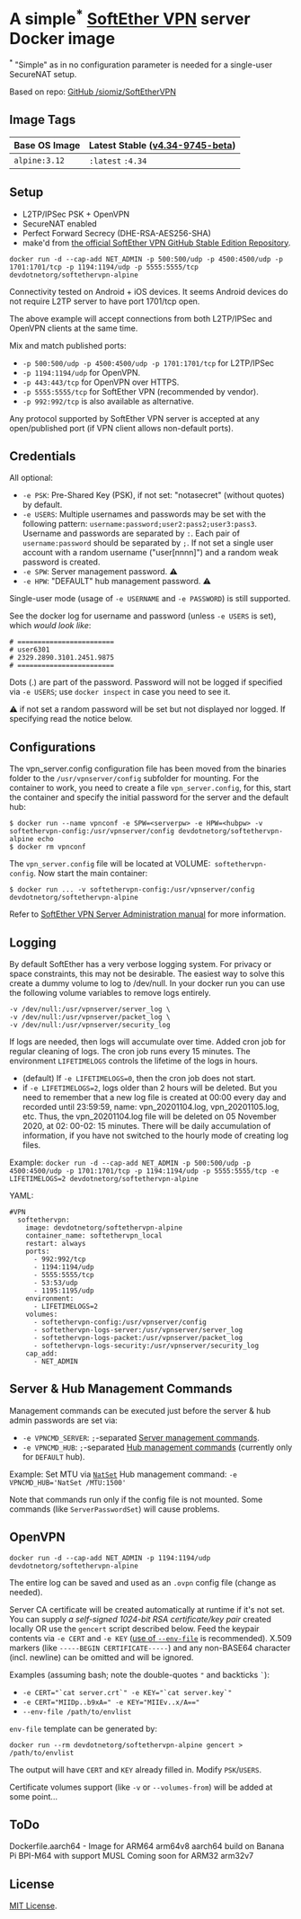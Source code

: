 # A simple<sup>*</sup> [SoftEther VPN][1] server Docker image

<sup>*</sup> "Simple" as in no configuration parameter is needed for a single-user SecureNAT setup.

Based on repo: [GitHub /siomiz/SoftEtherVPN](https://github.com/siomiz/SoftEtherVPN "GitHub /siomiz/SoftEtherVPN")

## Image Tags
Base OS Image | Latest Stable ([v4.34-9745-beta](https://github.com/SoftEtherVPN/SoftEtherVPN_Stable/tree/v4.34-9745-beta))
------------- | --
`alpine:3.12` | `:latest` `:4.34`

## Setup
 - L2TP/IPSec PSK + OpenVPN
 - SecureNAT enabled
 - Perfect Forward Secrecy (DHE-RSA-AES256-SHA)
 - make'd from [the official SoftEther VPN GitHub Stable Edition Repository][2].

`docker run -d --cap-add NET_ADMIN -p 500:500/udp -p 4500:4500/udp -p 1701:1701/tcp -p 1194:1194/udp -p 5555:5555/tcp devdotnetorg/softethervpn-alpine`

Connectivity tested on Android + iOS devices. It seems Android devices do not require L2TP server to have port 1701/tcp open.

The above example will accept connections from both L2TP/IPSec and OpenVPN clients at the same time.

Mix and match published ports: 
- `-p 500:500/udp -p 4500:4500/udp -p 1701:1701/tcp` for L2TP/IPSec
- `-p 1194:1194/udp` for OpenVPN.
- `-p 443:443/tcp` for OpenVPN over HTTPS.
- `-p 5555:5555/tcp` for SoftEther VPN (recommended by vendor).
- `-p 992:992/tcp` is also available as alternative.

Any protocol supported by SoftEther VPN server is accepted at any open/published port (if VPN client allows non-default ports).

## Credentials

All optional:

- `-e PSK`: Pre-Shared Key (PSK), if not set: "notasecret" (without quotes) by default.
- `-e USERS`: Multiple usernames and passwords may be set with the following pattern: `username:password;user2:pass2;user3:pass3`. Username and passwords are separated by `:`. Each pair of `username:password` should be separated by `;`. If not set a single user account with a random username ("user[nnnn]") and a random weak password is created.
- `-e SPW`: Server management password. :warning:
- `-e HPW`: "DEFAULT" hub management password. :warning:

Single-user mode (usage of `-e USERNAME` and `-e PASSWORD`) is still supported.

See the docker log for username and password (unless `-e USERS` is set), which *would look like*:

    # ========================
    # user6301
    # 2329.2890.3101.2451.9875
    # ========================
Dots (.) are part of the password. Password will not be logged if specified via `-e USERS`; use `docker inspect` in case you need to see it.

:warning: if not set a random password will be set but not displayed nor logged. If specifying read the notice below.

## Configurations ##

The vpn_server.config configuration file has been moved from the binaries folder to the `/usr/vpnserver/config` subfolder for mounting.
For the container to work, you need to create a file `vpn_server.config`, for this, start the container and specify the initial password for the server and the default hub:
```
$ docker run --name vpnconf -e SPW=<serverpw> -e HPW=<hubpw> -v softethervpn-config:/usr/vpnserver/config devdotnetorg/softethervpn-alpine echo
$ docker rm vpnconf
```
The `vpn_server.config` file will be located at VOLUME:` softethervpn-config`.
Now start the main container:
```
$ docker run ... -v softethervpn-config:/usr/vpnserver/config devdotnetorg/softethervpn-alpine
```
Refer to [SoftEther VPN Server Administration manual](https://www.softether.org/4-docs/1-manual/3._SoftEther_VPN_Server_Manual/3.3_VPN_Server_Administration) for more information.

## Logging ##

By default SoftEther has a very verbose logging system. For privacy or space constraints, this may not be desirable. The easiest way to solve this create a dummy volume to log to /dev/null. In your docker run you can use the following volume variables to remove logs entirely.
```
-v /dev/null:/usr/vpnserver/server_log \
-v /dev/null:/usr/vpnserver/packet_log \
-v /dev/null:/usr/vpnserver/security_log
```
If logs are needed, then logs will accumulate over time. Added cron job for regular cleaning of logs. The cron job runs every 15 minutes. The environment `LIFETIMELOGS` controls the lifetime of the logs in hours.
- (default) If `-e LIFETIMELOGS=0`, then the cron job does not start.
- if `-e LIFETIMELOGS=2`, logs older than 2 hours will be deleted. But you need to remember that a new log file is created at 00:00 every day and recorded until 23:59:59, name: vpn_20201104.log, vpn_20201105.log, etc. Thus, the vpn_20201104.log file will be deleted on 05 November 2020, at 02: 00-02: 15 minutes. There will be daily accumulation of information, if you have not switched to the hourly mode of creating log files.

Example: `docker run -d --cap-add NET_ADMIN -p 500:500/udp -p 4500:4500/udp -p 1701:1701/tcp -p 1194:1194/udp -p 5555:5555/tcp -e LIFETIMELOGS=2 devdotnetorg/softethervpn-alpine`

YAML:
```
#VPN
  softethervpn:
    image: devdotnetorg/softethervpn-alpine
    container_name: softethervpn_local
    restart: always
    ports:
      - 992:992/tcp
      - 1194:1194/udp
      - 5555:5555/tcp
      - 53:53/udp     
      - 1195:1195/udp      
    environment:
      - LIFETIMELOGS=2
    volumes:
      - softethervpn-config:/usr/vpnserver/config
      - softethervpn-logs-server:/usr/vpnserver/server_log      
      - softethervpn-logs-packet:/usr/vpnserver/packet_log
      - softethervpn-logs-security:/usr/vpnserver/security_log      
    cap_add:
      - NET_ADMIN    
```

## Server & Hub Management Commands ##

Management commands can be executed just before the server & hub admin passwords are set via:
- `-e VPNCMD_SERVER`: `;`-separated [Server management commands](https://www.softether.org/4-docs/1-manual/6._Command_Line_Management_Utility_Manual/6.3_VPN_Server_%2F%2F_VPN_Bridge_Management_Command_Reference_(For_Entire_Server)).
- `-e VPNCMD_HUB`: `;`-separated [Hub management commands](https://www.softether.org/4-docs/1-manual/6._Command_Line_Management_Utility_Manual/6.4_VPN_Server_%2F%2F_VPN_Bridge_Management_Command_Reference_(For_Virtual_Hub)) (currently only for `DEFAULT` hub).

Example: Set MTU via [`NatSet`](https://www.softether.org/4-docs/1-manual/6._Command_Line_Management_Utility_Manual/6.4_VPN_Server_%2F%2F_VPN_Bridge_Management_Command_Reference_(For_Virtual_Hub)#6.4.97_.22NatSet.22:_Change_Virtual_NAT_Function_Setting_of_SecureNAT_Function) Hub management command:
`-e VPNCMD_HUB='NatSet /MTU:1500'`

Note that commands run only if the config file is not mounted. Some commands (like `ServerPasswordSet`) will cause problems.

## OpenVPN ##

`docker run -d --cap-add NET_ADMIN -p 1194:1194/udp devdotnetorg/softethervpn-alpine`

The entire log can be saved and used as an `.ovpn` config file (change as needed).

Server CA certificate will be created automatically at runtime if it's not set. You can supply _a self-signed 1024-bit RSA certificate/key pair_ created locally OR use the `gencert` script described below. Feed the keypair contents via `-e CERT` and `-e KEY` ([use of `--env-file`][3] is recommended). X.509 markers (like `-----BEGIN CERTIFICATE-----`) and any non-BASE64 character (incl. newline) can be omitted and will be ignored.

Examples (assuming bash; note the double-quotes `"` and backticks `` ` ``):

* ``-e CERT="`cat server.crt`" -e KEY="`cat server.key`"``
* `-e CERT="MIIDp..b9xA=" -e KEY="MIIEv..x/A=="`
* `--env-file /path/to/envlist`

`env-file` template can be generated by:

`docker run --rm devdotnetorg/softethervpn-alpine gencert > /path/to/envlist`

The output will have `CERT` and `KEY` already filled in. Modify `PSK`/`USERS`.

Certificate volumes support (like `-v` or `--volumes-from`) will be added at some point...

## ToDo ##

Dockerfile.aarch64 - Image for ARM64 arm64v8 aarch64 build on Banana Pi BPI-M64 with support MUSL
Coming soon for ARM32 arm32v7

## License ##

[MIT License][4].

  [1]: https://www.softether.org/
  [2]: https://github.com/SoftEtherVPN/SoftEtherVPN_Stable
  [3]: https://docs.docker.com/engine/reference/commandline/run/#set-environment-variables-e-env-env-file
  [4]: https://github.com/devdotnetorg/docker-softethervpn-alpine/raw/master/LICENSE